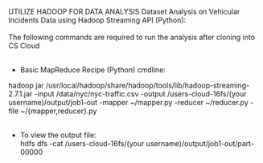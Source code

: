 
UTILIZE HADOOP FOR DATA ANALYSIS 
Dataset Analysis on Vehicular Incidents Data using Hadoop Streaming API (Python): 
<br/>
<br/>
The following commands are required to run the analysis after cloning into CS Cloud <br/>
<br/>
* Basic MapReduce Recipe (Python) cmdline:

hadoop jar  /usr/local/hadoop/share/hadoop/tools/lib/hadoop-streaming-2.7.1.jar -input /data/nyc/nyc-traffic.csv -output /users-cloud-16fs/(your username)/output/job1-out -mapper ~/mapper.py -reducer ~/reducer.py -file ~/{mapper,reducer}.py
<br/> <br/>
* To view the output file: <br/>
hdfs dfs -cat /users-cloud-16fs/(your username)/output/job1-out/part-00000
